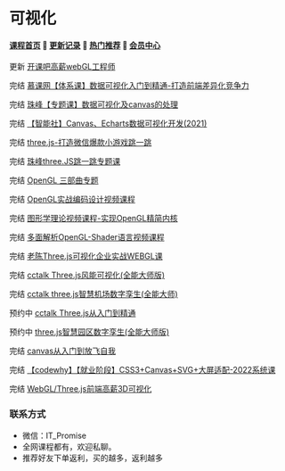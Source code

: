 # 可视化
#### [**课程首页**](../../README.md) 💖 [**更新记录**](./gxjl.md) 💖 [**热门推荐**](./rmtj.md) 💖 [**会员中心**](./vip.md)

更新 [开课吧高薪webGL工程师](https://www.kaikeba.com/course/vip/255)

完结 [慕课网【体系课】数据可视化入门到精通-打造前端差异化竞争力](https://coding.imooc.com/class/445.html?mc_marking=60e5294c605a87b2af7257d06f70505e&mc_channel=syb7)

完结 [珠峰【专题课】数据可视化及canvas的处理](http://www.javascriptpeixun.cn/course/2119)

完结 [【智能社】Canvas、Echarts数据可视化开发(2021)](https://ke.qq.com/course/3582423)

完结 [three.js-打造微信爆款小游戏跳一跳](https://coding.imooc.com/class/282.html)

完结 [珠峰three.JS跳一跳专题课](http://www.javascriptpeixun.cn/goods/show/41)

完结 [OpenGL 三部曲专题](https://edu.51cto.com/topic/1199.html)

完结 [OpenGL实战编码设计视频课程](https://edu.51cto.com/topic/1199.html)

完结 [图形学理论视频课程-实现OpenGL精简内核](https://edu.51cto.com/course/8339.html)

完结 [多面解析OpenGL-Shader语言视频课程](https://edu.51cto.com/course/10726.html)

完结 [老陈Three.js可视化企业实战WEBGL课](https://study.163.com/course/introduction.htm?courseId=1212491801)

完结 [cctalk Three.js风能可视化(全能大师版)](https://www.cctalk.com/m/group/90244646)

完结 [cctalk three.js智慧机场数字孪生(全能大师)](https://www.cctalk.com/m/group/90399402)

预约中 [cctalk Three.js从入门到精通](https://www.cctalk.com/m/group/90399566)

预约中 [three.js智慧园区数字孪生(全能大师版)](https://www.cctalk.com/m/group/90382786)

完结 [canvas从入门到放飞自我](https://appwhrkrsz84443.h5.xiaoeknow.com/v1/goods/goods_detail/p_62a6c23fe4b01c509abd5cb7?type=3)

完结 [【codewhy】【就业阶段】CSS3+Canvas+SVG+大屏适配-2022系统课](https://ke.qq.com/course/5066569)

完结 [WebGL/Three.js前端高薪3D可视化](WebGL/Three.js前端高薪3D可视化)

### 联系方式

-  微信：IT_Promise
-  全网课程都有，欢迎私聊。
-  推荐好友下单返利，买的越多，返利越多